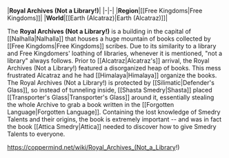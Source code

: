 |**Royal Archives (Not a Library!)**|
|-|-|
|**Region**|[[Free Kingdoms\|Free Kingdoms]]|
|**World**|[[Earth (Alcatraz)\|Earth (Alcatraz)]]|

The **Royal Archives (Not a Library!)** is a building in the capital of [[Nalhalla\|Nalhalla]] that houses a huge mountain of books collected by [[Free Kingdoms\|Free Kingdoms]] scribes. Due to its similarity to a library and Free Kingdomers' loathing of libraries, whenever it is mentioned, "not a library" always follows.
Prior to [[Alcatraz\|Alcatraz's]] arrival, the Royal Archives (Not a Library!) featured a disorganized heap of books. This mess frustrated Alcatraz and he had [[Himalaya\|Himalaya]] organize the books.
The Royal Archives (Not a Library!) is protected by [[Silimatic\|Defender's Glass]], so instead of tunneling inside, [[Shasta Smedry\|Shasta]] placed [[Transporter's Glass\|Transporter's Glass]] around it, essentially stealing the whole Archive to grab a book written in the [[Forgotten Language\|Forgotten Language]]. Containing the lost knowledge of Smedry Talents and their origins, the book is extremely important -- and was in fact the book [[Attica Smedry\|Attica]] needed to discover how to give Smedry Talents to everyone.



https://coppermind.net/wiki/Royal_Archives_(Not_a_Library!)